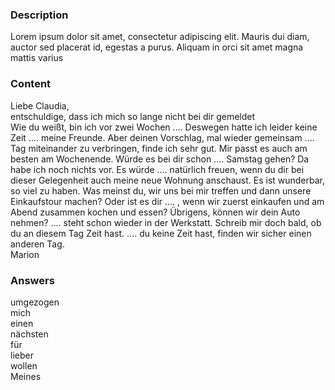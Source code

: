 ### Description

Lorem ipsum dolor sit amet, consectetur adipiscing elit. Mauris dui diam, auctor sed placerat id, egestas a purus.
Aliquam in orci sit amet magna mattis varius

### Content

Liebe Claudia,  
entschuldige, dass ich mich so lange nicht bei dir gemeldet  
Wie du weißt, bin ich vor zwei Wochen .... Deswegen hatte ich leider keine Zeit .... meine Freunde. Aber deinen
Vorschlag, mal wieder gemeinsam .... Tag miteinander zu verbringen, finde ich sehr gut. Mir passt es auch am besten am
Wochenende. Würde es bei dir schon .... Samstag gehen? Da habe ich noch nichts vor. Es würde .... natürlich freuen, wenn
du dir bei dieser Gelegenheit auch meine neue Wohnung anschaust. Es ist wunderbar, so viel zu haben. Was meinst du, wir
uns bei mir treffen und dann unsere Einkaufstour machen? Oder ist es dir .... , wenn wir zuerst einkaufen und am Abend
zusammen kochen und essen? Übrigens, können wir dein Auto nehmen? .... steht schon wieder in der Werkstatt. Schreib mir
doch bald, ob du an diesem Tag Zeit hast. .... du keine Zeit hast, finden wir sicher einen anderen Tag.  
Marion

### Answers

umgezogen  
mich  
einen  
nächsten  
für  
lieber  
wollen  
Meines
